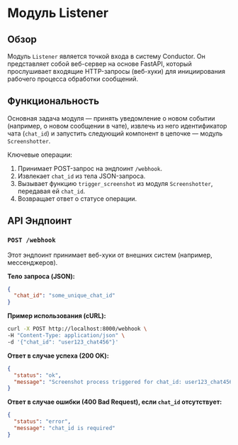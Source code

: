 # Модуль Listener

## Обзор

Модуль `Listener` является точкой входа в систему Conductor. Он представляет собой веб-сервер на основе FastAPI, который прослушивает входящие HTTP-запросы (веб-хуки) для инициирования рабочего процесса обработки сообщений.

## Функциональность

Основная задача модуля — принять уведомление о новом событии (например, о новом сообщении в чате), извлечь из него идентификатор чата (`chat_id`) и запустить следующий компонент в цепочке — модуль `Screenshotter`.

Ключевые операции:
1.  Принимает POST-запрос на эндпоинт `/webhook`.
2.  Извлекает `chat_id` из тела JSON-запроса.
3.  Вызывает функцию `trigger_screenshot` из модуля `Screenshotter`, передавая ей `chat_id`.
4.  Возвращает ответ о статусе операции.

## API Эндпоинт

### `POST /webhook`

Этот эндпоинт принимает веб-хуки от внешних систем (например, мессенджеров).

**Тело запроса (JSON):**
```json
{
  "chat_id": "some_unique_chat_id"
}
```

**Пример использования (cURL):**
```bash
curl -X POST http://localhost:8000/webhook \
-H "Content-Type: application/json" \
-d '{"chat_id": "user123_chat456"}'
```

**Ответ в случае успеха (200 OK):**
```json
{
  "status": "ok",
  "message": "Screenshot process triggered for chat_id: user123_chat456"
}
```

**Ответ в случае ошибки (400 Bad Request), если `chat_id` отсутствует:**
```json
{
  "status": "error",
  "message": "chat_id is required"
}
```